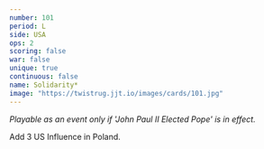 ```yaml
---
number: 101
period: L
side: USA
ops: 2
scoring: false
war: false
unique: true
continuous: false
name: Solidarity*
image: "https://twistrug.jjt.io/images/cards/101.jpg"
---
```

*Playable as an event only if 'John Paul II Elected Pope' is in effect.*

Add 3 US Influence in Poland.
